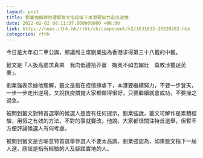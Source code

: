 ```yaml
---
layout: post
title: 劉業強稱據他理解籤文指疫情下本港要努力走出逆境
date: 2022-02-02 08:11:37.000000000 +08:00
link: https://news.rthk.hk/rthk/ch/component/k2/1631633-20220202.htm
categories: rthk
---
```


今日是大年初二車公誕，鄉議局主席劉業強為香港求得第三十八籤的中籤。

籤文是「人扳高處求真果　我向低邊拾芥薑　媚奧不如去媚灶　莫教涉獵逞英豪」。

劉業強表示據他理解，籤文是指在疫情肆虐下，本港要繼續努力，不要一步登天，一步一步走出逆境，又說抗疫措施大家都做得很好，只要繼續就會成功，不要操之過急。

被問到籤文對特首選舉的候選人是否有任何提示，劉業強說，籤文可解作是累積經驗，用恆之有效的方法，不對的事就要改。他說，大家都很關注特首選舉，但暫不方便評論候選人有何考慮。

被問到籤文是否喻意特首選舉參選人不要太高調，劉業強認為，如果籤文指下一屆人選，應該是指有經驗的人及腳踏實地的人。
